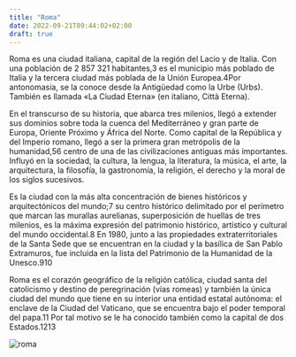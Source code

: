 ```yaml
---
title: "Roma"
date: 2022-09-21T09:44:02+02:00
draft: true
---
```


Roma es una ciudad italiana, capital de la región del Lacio y de Italia. Con una población de 2 857 321 habitantes,3​ es el municipio más poblado de Italia y la tercera ciudad más poblada de la Unión Europea.4​ Por antonomasia, se la conoce desde la Antigüedad como la Urbe (Urbs). También es llamada «La Ciudad Eterna» (en italiano, Città Eterna).

En el transcurso de su historia, que abarca tres milenios, llegó a extender sus dominios sobre toda la cuenca del Mediterráneo y gran parte de Europa, Oriente Próximo y África del Norte. Como capital de la República y del Imperio romano, llegó a ser la primera gran metrópolis de la humanidad,5​6​ centro de una de las civilizaciones antiguas más importantes. Influyó en la sociedad, la cultura, la lengua, la literatura, la música, el arte, la arquitectura, la filosofía, la gastronomía, la religión, el derecho y la moral de los siglos sucesivos.

Es la ciudad con la más alta concentración de bienes históricos y arquitectónicos del mundo;7​ su centro histórico delimitado por el perímetro que marcan las murallas aurelianas, superposición de huellas de tres milenios, es la máxima expresión del patrimonio histórico, artístico y cultural del mundo occidental.8​ En 1980, junto a las propiedades extraterritoriales de la Santa Sede que se encuentran en la ciudad y la basílica de San Pablo Extramuros, fue incluida en la lista del Patrimonio de la Humanidad de la Unesco.9​10​

Roma es el corazón geográfico de la religión católica, ciudad santa del catolicismo y destino de peregrinación (vías romeas) y también la única ciudad del mundo que tiene en su interior una entidad estatal autónoma: el enclave de la Ciudad del Vaticano, que se encuentra bajo el poder temporal del papa.11​ Por tal motivo se le ha conocido también como la capital de dos Estados.12​13​

![roma](https://upload.wikimedia.org/wikipedia/commons/thumb/c/c0/Rome_Montage_2017.png/800px-Rome_Montage_2017.png)